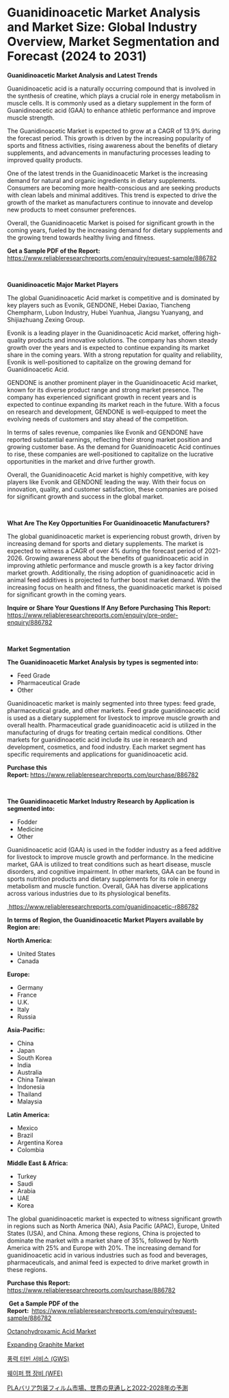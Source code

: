 <p><h1>Guanidinoacetic Market Analysis and Market Size: Global Industry Overview, Market Segmentation and Forecast (2024 to 2031)</h1></p><p><strong>Guanidinoacetic Market Analysis and Latest Trends</strong></p>
<p><p>Guanidinoacetic acid is a naturally occurring compound that is involved in the synthesis of creatine, which plays a crucial role in energy metabolism in muscle cells. It is commonly used as a dietary supplement in the form of Guanidinoacetic acid (GAA) to enhance athletic performance and improve muscle strength.</p><p>The Guanidinoacetic Market is expected to grow at a CAGR of 13.9% during the forecast period. This growth is driven by the increasing popularity of sports and fitness activities, rising awareness about the benefits of dietary supplements, and advancements in manufacturing processes leading to improved quality products.</p><p>One of the latest trends in the Guanidinoacetic Market is the increasing demand for natural and organic ingredients in dietary supplements. Consumers are becoming more health-conscious and are seeking products with clean labels and minimal additives. This trend is expected to drive the growth of the market as manufacturers continue to innovate and develop new products to meet consumer preferences.</p><p>Overall, the Guanidinoacetic Market is poised for significant growth in the coming years, fueled by the increasing demand for dietary supplements and the growing trend towards healthy living and fitness.</p></p>
<p><strong>Get a Sample PDF of the Report:&nbsp;</strong> <a href="https://www.reliableresearchreports.com/enquiry/request-sample/886782">https://www.reliableresearchreports.com/enquiry/request-sample/886782</a></p>
<p>&nbsp;</p>
<p><strong>Guanidinoacetic Major Market Players</strong></p>
<p><p>The global Guanidinoacetic Acid market is competitive and is dominated by key players such as Evonik, GENDONE, Hebei Daxiao, Tiancheng Chempharm, Lubon Industry, Hubei Yuanhua, Jiangsu Yuanyang, and Shijiazhuang Zexing Group.</p><p>Evonik is a leading player in the Guanidinoacetic Acid market, offering high-quality products and innovative solutions. The company has shown steady growth over the years and is expected to continue expanding its market share in the coming years. With a strong reputation for quality and reliability, Evonik is well-positioned to capitalize on the growing demand for Guanidinoacetic Acid.</p><p>GENDONE is another prominent player in the Guanidinoacetic Acid market, known for its diverse product range and strong market presence. The company has experienced significant growth in recent years and is expected to continue expanding its market reach in the future. With a focus on research and development, GENDONE is well-equipped to meet the evolving needs of customers and stay ahead of the competition.</p><p>In terms of sales revenue, companies like Evonik and GENDONE have reported substantial earnings, reflecting their strong market position and growing customer base. As the demand for Guanidinoacetic Acid continues to rise, these companies are well-positioned to capitalize on the lucrative opportunities in the market and drive further growth.</p><p>Overall, the Guanidinoacetic Acid market is highly competitive, with key players like Evonik and GENDONE leading the way. With their focus on innovation, quality, and customer satisfaction, these companies are poised for significant growth and success in the global market.</p></p>
<p>&nbsp;</p>
<p><strong>What Are The Key Opportunities For Guanidinoacetic Manufacturers?</strong></p>
<p><p>The global guanidinoacetic market is experiencing robust growth, driven by increasing demand for sports and dietary supplements. The market is expected to witness a CAGR of over 4% during the forecast period of 2021-2026. Growing awareness about the benefits of guanidinoacetic acid in improving athletic performance and muscle growth is a key factor driving market growth. Additionally, the rising adoption of guanidinoacetic acid in animal feed additives is projected to further boost market demand. With the increasing focus on health and fitness, the guanidinoacetic market is poised for significant growth in the coming years.</p></p>
<p><strong>Inquire or Share Your Questions If Any Before Purchasing This Report:</strong> <a href="https://www.reliableresearchreports.com/enquiry/pre-order-enquiry/886782">https://www.reliableresearchreports.com/enquiry/pre-order-enquiry/886782</a></p>
<p>&nbsp;</p>
<p><strong>Market Segmentation</strong></p>
<p><strong>The Guanidinoacetic Market Analysis by types is segmented into:</strong></p>
<p><ul><li>Feed Grade</li><li>Pharmaceutical Grade</li><li>Other</li></ul></p>
<p><p>Guanidinoacetic market is mainly segmented into three types: feed grade, pharmaceutical grade, and other markets. Feed grade guanidinoacetic acid is used as a dietary supplement for livestock to improve muscle growth and overall health. Pharmaceutical grade guanidinoacetic acid is utilized in the manufacturing of drugs for treating certain medical conditions. Other markets for guanidinoacetic acid include its use in research and development, cosmetics, and food industry. Each market segment has specific requirements and applications for guanidinoacetic acid.</p></p>
<p><strong>Purchase this Report:&nbsp;</strong><a href="https://www.reliableresearchreports.com/purchase/886782">https://www.reliableresearchreports.com/purchase/886782</a></p>
<p>&nbsp;</p>
<p><strong>The Guanidinoacetic Market Industry Research by Application is segmented into:</strong></p>
<p><ul><li>Fodder</li><li>Medicine</li><li>Other</li></ul></p>
<p><p>Guanidinoacetic acid (GAA) is used in the fodder industry as a feed additive for livestock to improve muscle growth and performance. In the medicine market, GAA is utilized to treat conditions such as heart disease, muscle disorders, and cognitive impairment. In other markets, GAA can be found in sports nutrition products and dietary supplements for its role in energy metabolism and muscle function. Overall, GAA has diverse applications across various industries due to its physiological benefits.</p></p>
<p><a href="https://www.reliableresearchreports.com/guanidinoacetic-r886782">&nbsp;https://www.reliableresearchreports.com/guanidinoacetic-r886782</a></p>
<p><strong>In terms of Region, the Guanidinoacetic Market Players available by Region are:</strong></p>
<p>
    <p> <strong> North America: </strong>
        <ul>
            <li>United States</li>
            <li>Canada</li>
        </ul>
        </p> 
    <p> <strong> Europe: </strong>
        <ul>
            <li>Germany</li>
            <li>France</li>
            <li>U.K.</li>
            <li>Italy</li>
            <li>Russia</li>
        </ul>
        </p> 
    <p> <strong> Asia-Pacific: </strong>
        <ul>
            <li>China</li>
            <li>Japan</li>
            <li>South Korea</li>
            <li>India</li>
            <li>Australia</li>
            <li>China Taiwan</li>
            <li>Indonesia</li>
            <li>Thailand</li>
            <li>Malaysia</li>
        </ul>
        </p> 
    <p> <strong> Latin America: </strong>
        <ul>
            <li>Mexico</li>
            <li>Brazil</li>
            <li>Argentina Korea</li>
            <li>Colombia</li>
        </ul>
        </p> 
    <p> <strong> Middle East & Africa: </strong>
        <ul>
            <li>Turkey</li>
            <li>Saudi</li>
            <li>Arabia</li>
            <li>UAE</li>
            <li>Korea</li>
        </ul>
    </p>
    </p>
<p><p>The global guanidinoacetic market is expected to witness significant growth in regions such as North America (NA), Asia Pacific (APAC), Europe, United States (USA), and China. Among these regions, China is projected to dominate the market with a market share of 35%, followed by North America with 25% and Europe with 20%. The increasing demand for guanidinoacetic acid in various industries such as food and beverages, pharmaceuticals, and animal feed is expected to drive market growth in these regions.</p></p>
<p><strong>Purchase this Report: </strong><a href="https://www.reliableresearchreports.com/purchase/886782">https://www.reliableresearchreports.com/purchase/886782</a></p>
<p>&nbsp;<strong>Get a Sample PDF of the Report:&nbsp;&nbsp;</strong><a href="https://www.reliableresearchreports.com/enquiry/request-sample/886782">https://www.reliableresearchreports.com/enquiry/request-sample/886782</a></p>
<p><strong></strong></p>
<p><p><a href="https://github.com/theanastasiyah/Market-Research-Report-List-1/blob/main/octanohydroxamic-acid-market.md">Octanohydroxamic Acid Market</a></p><p><a href="https://github.com/lukmanduiky01/Market-Research-Report-List-1/blob/main/expanding-graphite-market.md">Expanding Graphite Market</a></p><p><a href="https://github.com/anton65482023/Market-Research-Report-List-1/blob/main/2221180119079.md">풍력 터빈 서비스 (GWS)</a></p><p><a href="https://github.com/Hubertstyenger6685/Market-Research-Report-List-2/blob/main/6803188119078.md">웨이퍼 팹 장비 (WFE)</a></p><p><a href="https://github.com/KaliMetz2023/Market-Research-Report-List-1/blob/main/1321853130734.md">PLAバリア包装フィルム市場、世界の見通しと2022-2028年の予測</a></p></p>